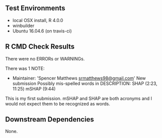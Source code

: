 ## Test Environments

* local OSX install, R 4.0.0
* winbuilder
* Ubuntu 16.04.6 (on travis-ci)

## R CMD Check Results

There were no ERRORs or WARNINGs.

There was 1 NOTE:

* Maintainer: 'Spencer Matthews <srmatthews98@gmail.com>'
  New submission
  Possibly mis-spelled words in DESCRIPTION:
    SHAP (2:23, 11:25)
    mSHAP (9:44)
    
This is my first submission. mSHAP and SHAP are both acronyms and I would not expect them to be recognized as words.

## Downstream Dependencies

None.

